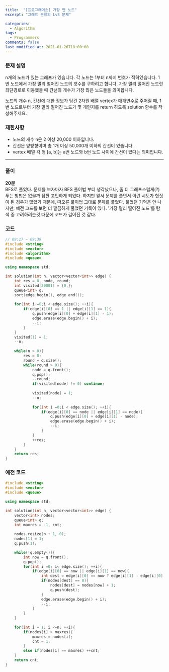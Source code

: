 ```yaml
---
title:  "[프로그래머스] 가장 먼 노드"
excerpt: "그래프 분류의 Lv3 문제"

categories:
  - Algorithm
tags:
  - Programmers
comments: false
last_modified_at: 2021-01-26T18:00:00
---
```

### 문제 설명
n개의 노드가 있는 그래프가 있습니다. 각 노드는 1부터 n까지 번호가 적혀있습니다. 1번 노드에서 가장 멀리 떨어진 노드의 갯수를 구하려고 합니다. 가장 멀리 떨어진 노드란 최단경로로 이동했을 때 간선의 개수가 가장 많은 노드들을 의미합니다.

노드의 개수 n, 간선에 대한 정보가 담긴 2차원 배열 vertex가 매개변수로 주어질 때, 1번 노드로부터 가장 멀리 떨어진 노드가 몇 개인지를 return 하도록 solution 함수를 작성해주세요.

### 제한사항
- 노드의 개수 n은 2 이상 20,000 이하입니다.
- 간선은 양방향이며 총 1개 이상 50,000개 이하의 간선이 있습니다.
- vertex 배열 각 행 [a, b]는 a번 노드와 b번 노드 사이에 간선이 있다는 의미입니다.

---
### 풀이
**20분**  
BFS로 풀었다. 문제를 보자마자 BFS 풀이법 부터 생각났으나, 좀 더 그래프스럽게(?) 푸는 방법은 없을까 잠깐 고민하게 되었다. 하지만 앞서 문제를 풀면서 이런 시도가 헛짓이 된 경우가 많았기 때문에, 떠오른 풀이법 그대로 문제를 풀었다. 풀었던 기억은 안 나지만, 예전 코드를 보면 더 깔끔하게 풀었던 기록이 있다. '가장 멀리 떨어진 노드'를 탐색 중 고려하려는것 때문에 코드가 길어진 것 같다.

### 코드
```c++
// 09:17 ~ 09:39
#include <string>
#include <vector>
#include <algorithm>
#include <queue>

using namespace std;

int solution(int n, vector<vector<int>> edge) {
    int res = 0, node, round;
    int visited[20001] = {0,};
    queue<int> q;
    sort(edge.begin(), edge.end());
    
    for(int i =0;i < edge.size(); ++i){
        if(edge[i][0] == 1 || edge[i][1] == 1){
            q.push(edge[i][0] + edge[i][1] - 1);
            edge.erase(edge.begin() + i);
            --i;
        }
    }
    visited[1] = 1;
    --n;
    
    while(n > 0){
        res = 0;
        round = q.size();
        while(round > 0){
            node = q.front();
            q.pop();
            --round;
            if(visited[node] != 0) continue;
            
            visited[node] = 1;
            --n;
            
            for(int i =0;i < edge.size(); ++i){
                if(edge[i][0] == node || edge[i][1] == node){
                    q.push(edge[i][0] + edge[i][1] - node);
                    edge.erase(edge.begin() + i);
                    --i;
                }
            }
            ++res;
        }
    }
    return res;
}
```

### 예전 코드
```c++
#include <string>
#include <vector>
#include <queue>

using namespace std;

int solution(int n, vector<vector<int>> edge) {
    vector<int> nodes;
    queue<int> q;
    int maxres = -1, cnt;
    
    nodes.resize(n + 1, 0);
    nodes[1] = 1;
    q.push(1);

    while(!q.empty()){
        int now = q.front();
        q.pop();
        for(int i =0; i< edge.size(); ++i){
            if(edge[i][0] == now || edge[i][1] == now){
                int dest = edge[i][0] == now ? edge[i][1] : edge[i][0];
                if(nodes[dest] == 0){
                    nodes[dest] = nodes[now] + 1;
                    q.push(dest);
                }
                edge.erase(edge.begin() + i);
                --i;
            }
        }
    }
    
    for(int i = 1; i <=n; ++i){
        if(nodes[i] > maxres){
            maxres = nodes[i];
            cnt = 1;
        }
        else if(nodes[i] == maxres) ++cnt;
    }
    return cnt;
}
```

